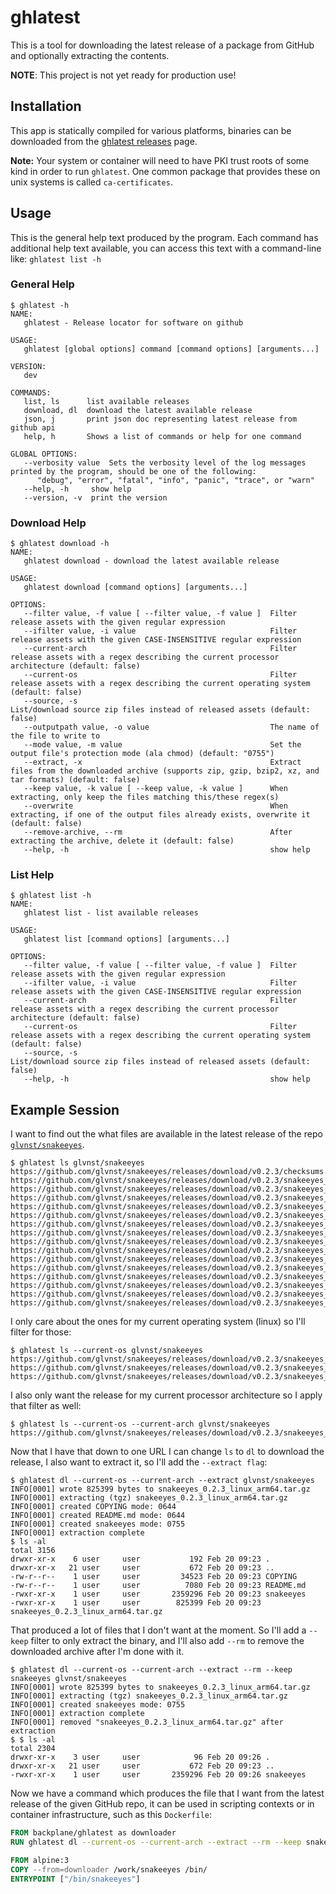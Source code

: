 # ghlatest

This is a tool for downloading the latest release of a package from GitHub and optionally extracting the contents.

**NOTE**: This project is not yet ready for production use!

## Installation

This app is statically compiled for various platforms, binaries can be downloaded from the [ghlatest releases](https://github.com/backplane/ghlatest/releases) page.

**Note:** Your system or container will need to have PKI trust roots of some kind in order to run `ghlatest`. One common package that provides these on unix systems is called `ca-certificates`.

## Usage

This is the general help text produced by the program. Each command has additional help text available, you can access this text with a command-line like: `ghlatest list -h`

### General Help

```
$ ghlatest -h
NAME:
   ghlatest - Release locator for software on github

USAGE:
   ghlatest [global options] command [command options] [arguments...]

VERSION:
   dev

COMMANDS:
   list, ls      list available releases
   download, dl  download the latest available release
   json, j       print json doc representing latest release from github api
   help, h       Shows a list of commands or help for one command

GLOBAL OPTIONS:
   --verbosity value  Sets the verbosity level of the log messages printed by the program, should be one of the following:
      "debug", "error", "fatal", "info", "panic", "trace", or "warn"
   --help, -h     show help
   --version, -v  print the version
```

### Download Help

```
$ ghlatest download -h
NAME:
   ghlatest download - download the latest available release

USAGE:
   ghlatest download [command options] [arguments...]

OPTIONS:
   --filter value, -f value [ --filter value, -f value ]  Filter release assets with the given regular expression
   --ifilter value, -i value                              Filter release assets with the given CASE-INSENSITIVE regular expression
   --current-arch                                         Filter release assets with a regex describing the current processor architecture (default: false)
   --current-os                                           Filter release assets with a regex describing the current operating system (default: false)
   --source, -s                                           List/download source zip files instead of released assets (default: false)
   --outputpath value, -o value                           The name of the file to write to
   --mode value, -m value                                 Set the output file's protection mode (ala chmod) (default: "0755")
   --extract, -x                                          Extract files from the downloaded archive (supports zip, gzip, bzip2, xz, and tar formats) (default: false)
   --keep value, -k value [ --keep value, -k value ]      When extracting, only keep the files matching this/these regex(s)
   --overwrite                                            When extracting, if one of the output files already exists, overwrite it (default: false)
   --remove-archive, --rm                                 After extracting the archive, delete it (default: false)
   --help, -h                                             show help
```

### List Help

```
$ ghlatest list -h
NAME:
   ghlatest list - list available releases

USAGE:
   ghlatest list [command options] [arguments...]

OPTIONS:
   --filter value, -f value [ --filter value, -f value ]  Filter release assets with the given regular expression
   --ifilter value, -i value                              Filter release assets with the given CASE-INSENSITIVE regular expression
   --current-arch                                         Filter release assets with a regex describing the current processor architecture (default: false)
   --current-os                                           Filter release assets with a regex describing the current operating system (default: false)
   --source, -s                                           List/download source zip files instead of released assets (default: false)
   --help, -h                                             show help
```

## Example Session

I want to find out the what files are available in the latest release of the repo [`glvnst/snakeeyes`](https://github.com/glvnst/snakeeyes).

```
$ ghlatest ls glvnst/snakeeyes
https://github.com/glvnst/snakeeyes/releases/download/v0.2.3/checksums.txt
https://github.com/glvnst/snakeeyes/releases/download/v0.2.3/snakeeyes_0.2.3_dragonfly_amd64.tar.gz
https://github.com/glvnst/snakeeyes/releases/download/v0.2.3/snakeeyes_0.2.3_freebsd_amd64.tar.gz
https://github.com/glvnst/snakeeyes/releases/download/v0.2.3/snakeeyes_0.2.3_freebsd_armv7.tar.gz
https://github.com/glvnst/snakeeyes/releases/download/v0.2.3/snakeeyes_0.2.3_linux_amd64.tar.gz
https://github.com/glvnst/snakeeyes/releases/download/v0.2.3/snakeeyes_0.2.3_linux_arm64.tar.gz
https://github.com/glvnst/snakeeyes/releases/download/v0.2.3/snakeeyes_0.2.3_linux_armv7.tar.gz
https://github.com/glvnst/snakeeyes/releases/download/v0.2.3/snakeeyes_0.2.3_macOS_all.tar.gz
https://github.com/glvnst/snakeeyes/releases/download/v0.2.3/snakeeyes_0.2.3_macOS_amd64.tar.gz
https://github.com/glvnst/snakeeyes/releases/download/v0.2.3/snakeeyes_0.2.3_netbsd_amd64.tar.gz
https://github.com/glvnst/snakeeyes/releases/download/v0.2.3/snakeeyes_0.2.3_netbsd_armv7.tar.gz
https://github.com/glvnst/snakeeyes/releases/download/v0.2.3/snakeeyes_0.2.3_openbsd_amd64.tar.gz
https://github.com/glvnst/snakeeyes/releases/download/v0.2.3/snakeeyes_0.2.3_openbsd_arm64.tar.gz
https://github.com/glvnst/snakeeyes/releases/download/v0.2.3/snakeeyes_0.2.3_openbsd_armv7.tar.gz
https://github.com/glvnst/snakeeyes/releases/download/v0.2.3/snakeeyes_0.2.3_windows_amd64.zip
https://github.com/glvnst/snakeeyes/releases/download/v0.2.3/snakeeyes_0.2.3_windows_armv7.zip
```

I only care about the ones for my current operating system (linux) so I'll filter for those:

```
$ ghlatest ls --current-os glvnst/snakeeyes
https://github.com/glvnst/snakeeyes/releases/download/v0.2.3/snakeeyes_0.2.3_linux_amd64.tar.gz
https://github.com/glvnst/snakeeyes/releases/download/v0.2.3/snakeeyes_0.2.3_linux_arm64.tar.gz
https://github.com/glvnst/snakeeyes/releases/download/v0.2.3/snakeeyes_0.2.3_linux_armv7.tar.gz
```

I also only want the release for my current processor architecture so I apply that filter as well:

```
$ ghlatest ls --current-os --current-arch glvnst/snakeeyes
https://github.com/glvnst/snakeeyes/releases/download/v0.2.3/snakeeyes_0.2.3_linux_arm64.tar.gz
```

Now that I have that down to one URL I can change `ls` to `dl` to download the release, I also want to extract it, so I'll add the `--extract flag`:

```
$ ghlatest dl --current-os --current-arch --extract glvnst/snakeeyes
INFO[0001] wrote 825399 bytes to snakeeyes_0.2.3_linux_arm64.tar.gz 
INFO[0001] extracting (tgz) snakeeyes_0.2.3_linux_arm64.tar.gz 
INFO[0001] created COPYING mode: 0644                   
INFO[0001] created README.md mode: 0644                 
INFO[0001] created snakeeyes mode: 0755                 
INFO[0001] extraction complete
$ ls -al
total 3156
drwxr-xr-x    6 user     user           192 Feb 20 09:23 .
drwxr-xr-x   21 user     user           672 Feb 20 09:23 ..
-rw-r--r--    1 user     user         34523 Feb 20 09:23 COPYING
-rw-r--r--    1 user     user          7080 Feb 20 09:23 README.md
-rwxr-xr-x    1 user     user       2359296 Feb 20 09:23 snakeeyes
-rwxr-xr-x    1 user     user        825399 Feb 20 09:23 snakeeyes_0.2.3_linux_arm64.tar.gz
```

That produced a lot of files that I don't want at the moment. So I'll add a `--keep` filter to only extract the binary, and I'll also add `--rm` to remove the downloaded archive after I'm done with it.

```
$ ghlatest dl --current-os --current-arch --extract --rm --keep snakeeyes glvnst/snakeeyes
INFO[0001] wrote 825399 bytes to snakeeyes_0.2.3_linux_arm64.tar.gz 
INFO[0001] extracting (tgz) snakeeyes_0.2.3_linux_arm64.tar.gz 
INFO[0001] created snakeeyes mode: 0755                 
INFO[0001] extraction complete                          
INFO[0001] removed "snakeeyes_0.2.3_linux_arm64.tar.gz" after extraction
$ $ ls -al
total 2304
drwxr-xr-x    3 user     user            96 Feb 20 09:26 .
drwxr-xr-x   21 user     user           672 Feb 20 09:23 ..
-rwxr-xr-x    1 user     user       2359296 Feb 20 09:26 snakeeyes
```

Now we have a command which produces the file that I want from the latest release of the given GitHub repo, it can be used in scripting contexts or in container infrastructure, such as this `Dockerfile`:

```Dockerfile
FROM backplane/ghlatest as downloader
RUN ghlatest dl --current-os --current-arch --extract --rm --keep snakeeyes glvnst/snakeeyes

FROM alpine:3
COPY --from=downloader /work/snakeeyes /bin/
ENTRYPOINT ["/bin/snakeeyes"]
```